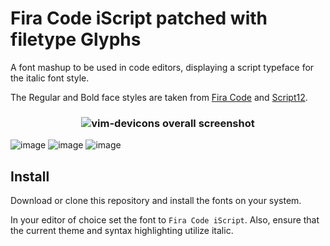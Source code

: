 # Fira Code iScript patched with filetype Glyphs

A font mashup to be used in code editors, displaying a script typeface for the italic font style.

The Regular and Bold face styles are taken from [Fira Code](https://github.com/tonsky/FiraCode) and [Script12](https://www.myfontsfree.com/134618/script12pitchbt.htm).

<h3 align="center">
  <img src="https://github.com/ryanoasis/vim-devicons/wiki/screenshots/v0.10.x/overall-screenshot.png" alt="vim-devicons overall screenshot" />
</h3>

![image](https://user-images.githubusercontent.com/7041191/30752845-8c8484ce-9f8b-11e7-9df1-1d171b8d5e66.png)
![image](https://user-images.githubusercontent.com/7041191/30753423-41be3e06-9f8d-11e7-930d-9cfdb5b5ee60.png)
![image](https://user-images.githubusercontent.com/7041191/30752894-b5ff4b4a-9f8b-11e7-9908-969829409d08.png)

## Install

Download or clone this repository and install the fonts on your system.

In your editor of choice set the font to `Fira Code iScript`.  Also, ensure that the current theme and syntax highlighting utilize italic.
